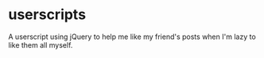 # userscripts
A userscript using jQuery to help me like my friend's posts when I'm lazy to like them all myself.
